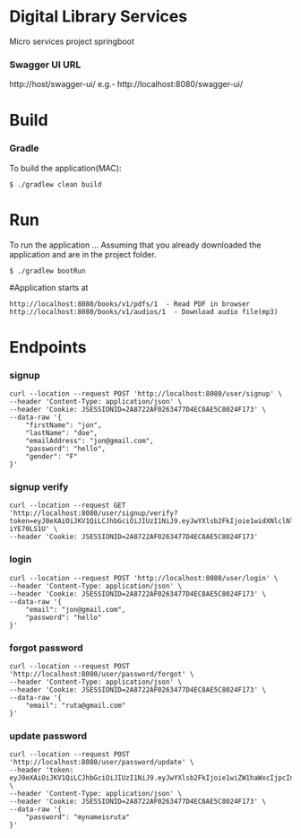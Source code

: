 # Digital Library Services
Micro services project springboot

### Swagger UI URL  
http://host/swagger-ui/ e.g.- http://localhost:8080/swagger-ui/


# Build
### Gradle
To build the application(MAC):

```
$ ./gradlew clean build
```

# Run
To run the application ... Assuming that you already downloaded the application and are in the project folder.

```
$ ./gradlew bootRun
```

#Application starts at

```
http://localhost:8080/books/v1/pdfs/1  - Read PDF in browser
http://localhost:8080/books/v1/audios/1  - Download audio file(mp3)
```

# Endpoints

### signup 
```
curl --location --request POST 'http://localhost:8080/user/signup' \
--header 'Content-Type: application/json' \
--header 'Cookie: JSESSIONID=2A8722AF0263477D4EC8AE5C8024F173' \
--data-raw '{
    "firstName": "jon",
    "lastName": "doe",
    "emailAddress": "jon@gmail.com",
    "password": "hello",
    "gender": "F"
}'
```

### signup verify
```
curl --location --request GET 'http://localhost:8080/user/signup/verify?token=eyJ0eXAiOiJKV1QiLCJhbGciOiJIUzI1NiJ9.eyJwYXlsb2FkIjoie1widXNlclNlcXVlbmNlSWRcIjo0fSIsImlzcyI6IlNhbWFydGhhbmFtLURpZ2ktTGlicmFyeSIsImV4cCI6MTYwMDY2MTgxOSwianRpIjoiNmQwYWZjNWMtZDZjYy00NThjLTg3NTEtN2FlYmI5ZGRmYzkwIn0.mf6ftZ4a4fDL1_SBfvXHahlRp8jbPD2oi-iYE70LS1U' \
--header 'Cookie: JSESSIONID=2A8722AF0263477D4EC8AE5C8024F173'
```

### login
```
curl --location --request POST 'http://localhost:8080/user/login' \
--header 'Content-Type: application/json' \
--header 'Cookie: JSESSIONID=2A8722AF0263477D4EC8AE5C8024F173' \
--data-raw '{
    "email": "jon@gmail.com",
    "password": "hello"
}'
```

### forgot password

```
curl --location --request POST 'http://localhost:8080/user/password/forgot' \
--header 'Content-Type: application/json' \
--header 'Cookie: JSESSIONID=2A8722AF0263477D4EC8AE5C8024F173' \
--data-raw '{
    "email": "ruta@gmail.com"
}'
```

### update password

```
curl --location --request POST 'http://localhost:8080/user/password/update' \
--header 'token: eyJ0eXAiOiJKV1QiLCJhbGciOiJIUzI1NiJ9.eyJwYXlsb2FkIjoie1wiZW1haWxcIjpcInJ1dGFAZ21haWwuY29tXCJ9IiwiaXNzIjoiU2FtYXJ0aGFuYW0tRGlnaS1MaWJyYXJ5IiwiZXhwIjoxNjAxNzI0MzA1LCJqdGkiOiJiN2E0NTkxNy02NTA2LTQxM2EtOGZkZi03YWNlOWIzODZiM2EifQ.nL044gb7QWnxzi6kTP92vPd4ezvmShyGK7W73b01ZIk' \
--header 'Content-Type: application/json' \
--header 'Cookie: JSESSIONID=2A8722AF0263477D4EC8AE5C8024F173' \
--data-raw '{
    "password": "mynameisruta"
}'
```

